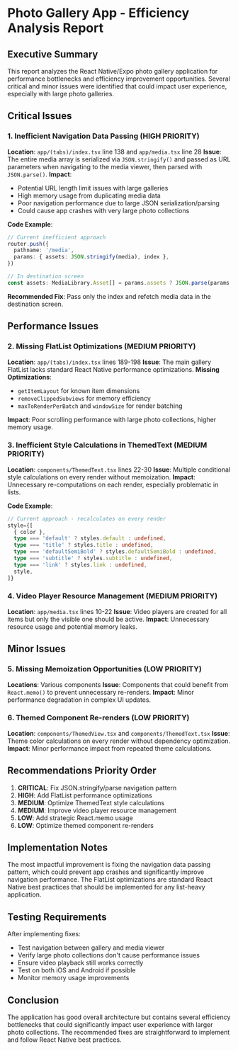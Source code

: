 # Photo Gallery App - Efficiency Analysis Report

## Executive Summary

This report analyzes the React Native/Expo photo gallery application for performance bottlenecks and efficiency improvement opportunities. Several critical and minor issues were identified that could impact user experience, especially with large photo galleries.

## Critical Issues

### 1. Inefficient Navigation Data Passing (HIGH PRIORITY)
**Location**: `app/(tabs)/index.tsx` line 138 and `app/media.tsx` line 28
**Issue**: The entire media array is serialized via `JSON.stringify()` and passed as URL parameters when navigating to the media viewer, then parsed with `JSON.parse()`.
**Impact**: 
- Potential URL length limit issues with large galleries
- High memory usage from duplicating media data
- Poor navigation performance due to large JSON serialization/parsing
- Could cause app crashes with very large photo collections

**Code Example**:
```typescript
// Current inefficient approach
router.push({
  pathname: '/media',
  params: { assets: JSON.stringify(media), index },
})

// In destination screen
const assets: MediaLibrary.Asset[] = params.assets ? JSON.parse(params.assets) : [];
```

**Recommended Fix**: Pass only the index and refetch media data in the destination screen.

## Performance Issues

### 2. Missing FlatList Optimizations (MEDIUM PRIORITY)
**Location**: `app/(tabs)/index.tsx` lines 189-198
**Issue**: The main gallery FlatList lacks standard React Native performance optimizations.
**Missing Optimizations**:
- `getItemLayout` for known item dimensions
- `removeClippedSubviews` for memory efficiency
- `maxToRenderPerBatch` and `windowSize` for render batching

**Impact**: Poor scrolling performance with large photo collections, higher memory usage.

### 3. Inefficient Style Calculations in ThemedText (MEDIUM PRIORITY)
**Location**: `components/ThemedText.tsx` lines 22-30
**Issue**: Multiple conditional style calculations on every render without memoization.
**Impact**: Unnecessary re-computations on each render, especially problematic in lists.

**Code Example**:
```typescript
// Current approach - recalculates on every render
style={[
  { color },
  type === 'default' ? styles.default : undefined,
  type === 'title' ? styles.title : undefined,
  type === 'defaultSemiBold' ? styles.defaultSemiBold : undefined,
  type === 'subtitle' ? styles.subtitle : undefined,
  type === 'link' ? styles.link : undefined,
  style,
]}
```

### 4. Video Player Resource Management (MEDIUM PRIORITY)
**Location**: `app/media.tsx` lines 10-22
**Issue**: Video players are created for all items but only the visible one should be active.
**Impact**: Unnecessary resource usage and potential memory leaks.

## Minor Issues

### 5. Missing Memoization Opportunities (LOW PRIORITY)
**Locations**: Various components
**Issue**: Components that could benefit from `React.memo()` to prevent unnecessary re-renders.
**Impact**: Minor performance degradation in complex UI updates.

### 6. Themed Component Re-renders (LOW PRIORITY)
**Location**: `components/ThemedView.tsx` and `components/ThemedText.tsx`
**Issue**: Theme color calculations on every render without dependency optimization.
**Impact**: Minor performance impact from repeated theme calculations.

## Recommendations Priority Order

1. **CRITICAL**: Fix JSON.stringify/parse navigation pattern
2. **HIGH**: Add FlatList performance optimizations
3. **MEDIUM**: Optimize ThemedText style calculations
4. **MEDIUM**: Improve video player resource management
5. **LOW**: Add strategic React.memo usage
6. **LOW**: Optimize themed component re-renders

## Implementation Notes

The most impactful improvement is fixing the navigation data passing pattern, which could prevent app crashes and significantly improve navigation performance. The FlatList optimizations are standard React Native best practices that should be implemented for any list-heavy application.

## Testing Requirements

After implementing fixes:
- Test navigation between gallery and media viewer
- Verify large photo collections don't cause performance issues
- Ensure video playback still works correctly
- Test on both iOS and Android if possible
- Monitor memory usage improvements

## Conclusion

The application has good overall architecture but contains several efficiency bottlenecks that could significantly impact user experience with larger photo collections. The recommended fixes are straightforward to implement and follow React Native best practices.
